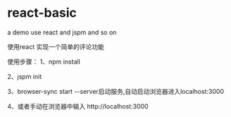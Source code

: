 # react-basic
a demo use react and jspm and so on

使用react 实现一个简单的评论功能

使用步骤：
1、npm install

2、jspm init

3、browser-sync start --server启动服务,自动启动浏览器进入localhost:3000

4、或者手动在浏览器中输入 http://localhost:3000
